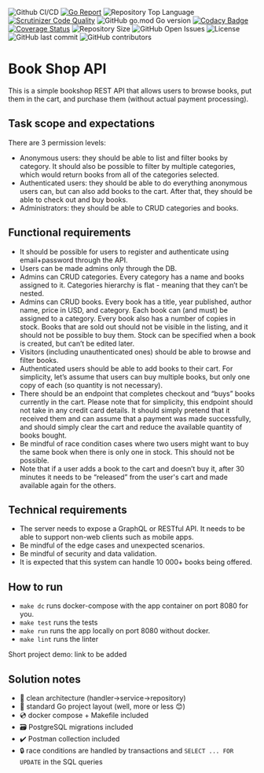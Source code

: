 ![Github CI/CD](https://github.com/cronnoss/bookshop-home-task/actions/workflows/go.yml/badge.svg)
[![Go Report](https://goreportcard.com/badge/github.com/cronnoss/bookshop-home-task)](https://goreportcard.com/report/github.com/cronnoss/bookshop-home-task)
![Repository Top Language](https://img.shields.io/github/languages/top/cronnoss/bookshop-home-task.svg)
[![Scrutinizer Code Quality](https://scrutinizer-ci.com/g/cronnoss/bookshop-home-task/badges/quality-score.png?b=main)](https://scrutinizer-ci.com/g/cronnoss/bookshop-home-task/?branch=main)
![GitHub go.mod Go version](https://img.shields.io/github/go-mod/go-version/cronnoss/bookshop-home-task.svg)
[![Codacy Badge](https://api.codacy.com/project/badge/Grade/bf381a805bd34d95b9506f01a0113b66)](https://app.codacy.com/gh/cronnoss/bookshop-home-task?utm_source=github.com&utm_medium=referral&utm_content=cronnoss/bookshop-home-task&utm_campaign=Badge_Grade)
[![Coverage Status](https://coveralls.io/repos/github/cronnoss/bookshop-home-task/badge.svg)](https://coveralls.io/github/cronnoss/bookshop-home-task)
![Repository Size](https://img.shields.io/github/repo-size/cronnoss/bookshop-home-task?style=flat-square)
![GitHub Open Issues](https://img.shields.io/github/issues/cronnoss/bookshop-home-task.svg)
![License](https://img.shields.io/badge/license-MIT-green)
![GitHub last commit](https://img.shields.io/github/last-commit/cronnoss/bookshop-home-task.svg)
![GitHub contributors](https://img.shields.io/github/contributors/cronnoss/bookshop-home-task.svg)

# Book Shop API

This is a simple bookshop REST API that allows users to browse books, put them in the cart, and purchase them (without actual payment processing).

## Task scope and expectations

There are 3 permission levels:

- Anonymous users: they should be able to list and filter books by category. It should also be possible to filter by multiple categories, which would return books from all of the categories selected.
- Authenticated users: they should be able to do everything anonymous users can, but can also add books to the cart. After that, they should be able to check out and buy books.
- Administrators: they should be able to CRUD categories and books.

## Functional requirements
- It should be possible for users to register and authenticate using email+password through the API.
- Users can be made admins only through the DB.
- Admins can CRUD categories. Every category has a name and books assigned to it. Categories hierarchy is flat - meaning that they can’t be nested.
- Admins can CRUD books. Every book has a title, year published, author name, price in USD, and category. Each book can (and must) be assigned to a category. Every book also has a number of copies in stock. Books that are sold out should not be visible in the listing, and it should not be possible to buy them. Stock can be specified when a book is created, but can’t be edited later.
- Visitors (including unauthenticated ones) should be able to browse and filter books.
- Authenticated users should be able to add books to their cart. For simplicity, let’s assume that users can buy multiple books, but only one copy of each (so quantity is not necessary).
- There should be an endpoint that completes checkout and “buys” books currently in the cart. Please note that for simplicity, this endpoint should not take in any credit card details. It should simply pretend that it received them and can assume that a payment was made successfully, and should simply clear the cart and reduce the available quantity of books bought.
- Be mindful of race condition cases where two users might want to buy the same book when there is only one in stock. This should not be possible.
- Note that if a user adds a book to the cart and doesn’t buy it, after 30 minutes it needs to be “released” from the user's cart and made available again for the others.

## Technical requirements
- The server needs to expose a GraphQL or RESTful API. It needs to be able to support non-web clients such as mobile apps.
- Be mindful of the edge cases and unexpected scenarios.
- Be mindful of security and data validation.
- It is expected that this system can handle 10 000+ books being offered.

## How to run
- `make dc` runs docker-compose with the app container on port 8080 for you.
- `make test` runs the tests
- `make run` runs the app locally on port 8080 without docker.
- `make lint` runs the linter

Short project demo: link to be added

## Solution notes
- :trident: clean architecture (handler->service->repository)
- :book: standard Go project layout (well, more or less :blush:)
- :cd: docker compose + Makefile included
- :card_file_box: PostgreSQL migrations included
- :heavy_check_mark: Postman collection included
- :lock: race conditions are handled by transactions and `SELECT ... FOR UPDATE` in the SQL queries